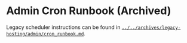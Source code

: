 # Admin Cron Runbook (Archived)

Legacy scheduler instructions can be found in [`../../archives/legacy-hosting/admin/cron_runbook.md`](../../archives/legacy-hosting/admin/cron_runbook.md).
